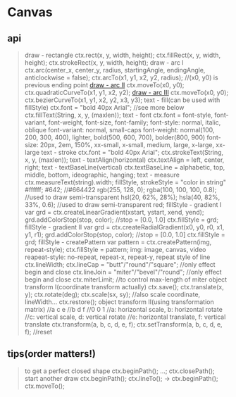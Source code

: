 # Canvas
## api
> draw - rectangle
	ctx.rect(x, y, width, height);
	ctx.fillRect(x, y, width, height);
	ctx.strokeRect(x, y, width, height);
> draw - arc I
	ctx.arc(center_x, center_y, radius, startingAngle, endingAngle, anticlockwise = false);
	ctx.arcTo(x1, y1, x2, y2, radius); //(x0, y0) is previous ending point
> [draw - arc II](tinyurl.com/html5quadratic)
	ctx.moveTo(x0, y0);
	ctx.quadraticCurveTo(x1, y1, x2, y2);
> [draw - arc III](tinyurl.com/html5quadratic)
	ctx.moveTo(x0, y0);
	ctx.bezierCurveTo(x1, y1, x2, y2, x3, y3);
> text - fill(can be used with fillStyle)
	ctx.font = "bold 40px Arial"; //see more below
	ctx.fillText(String, x, y, (maxlen));
> text - font
	ctx.font = font-style, font-variant, font-weight, font-size, font-family;
	font-style: normal, italic, oblique
	font-variant: normal, small-caps
	font-weight: normal(100, 200, 300, 400), lighter, bold(500, 600, 700), bolder(800, 900)
	font-size: 20px, 2em, 150%, xx-small, x-small, medium, large, x-large, xx-large
> text - stroke
	ctx.font = "bold 40px Arial";
	ctx.strokeText(String, x, y, (maxlen));
> text - textAlign(horizontal)
	ctx.textAlign = left, center, right;
> text - textBaseLine(vertical)
	ctx.textBaseLine = alphabetic, top, middle, bottom, ideographic, hanging;
> text - measure
	ctx.measureText(string).width;
> fillStyle, strokeStyle = "color in string"
	#ffffff;
	#642; //#664422
	rgb(255, 128, 0);
	rgba(100, 100, 100, 0.8); //used to draw semi-transparent
	hsl(20, 62%, 28%);
	hsla(40, 82%, 33%, 0.6); //used to draw semi-transparent
	red;
> fillStyle - gradient I
	var grd = ctx.createLinearGradient(xstart, ystart, xend, yend);
	grd.addColorStop(stop, color); //stop = [0.0, 1.0]
	ctx.fillStyle = grd;
> fillStyle - gradient II
	var grd = ctx.createRadialGradient(x0, y0, r0, x1, y1, r1);
	grd.addColorStop(stop, color); //stop = [0.0, 1.0]
	ctx.fillStyle = grd;
> fillStyle - createPattern
	var pattern = ctx.createPattern(img, repeat-style);
	ctx.fillStyle = pattern;
	img: image, canvas, video
	reapeat-style: no-repeat, repeat-x, repeat-y, repeat
> style of line
	ctx.lineWidth;
	ctx.lineCap = "butt"/"round"/"square"; //only effect begin and close
	ctx.lineJoin = "miter"/"bevel"/"round"; //only effect begin and close
	ctx.miterLimit; //to control max-length of miter
> object transform I(coordinate transform actually)
	ctx.save();
	ctx.translate(x, y);
	ctx.rotate(deg);
	ctx.scale(sx, sy); //also scale coordinate, lineWidth...
	ctx.restore();
> object transform II(using transformation matrix)
	//a  c  e
	//b  d  f
	//0  0  1
	//a: horizontal scale, b: horizontal rotate
	//c: vertical scale, d: vertical rotate
	//e: horizontal translate, f: vertical translate
	ctx.transform(a, b, c, d, e, f);
	ctx.setTransform(a, b, c, d, e, f); //reset
## tips(order matters!)
> to get a perfect closed shape
	ctx.beginPath(); ...; ctx.closePath();
> start another draw
	ctx.beginPath(); ctx.lineTo(); -> ctx.beginPath(); ctx.moveTo();

